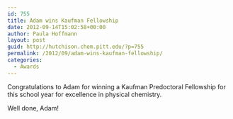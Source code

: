 ```yaml
---
id: 755
title: Adam wins Kaufman Fellowship
date: 2012-09-14T15:02:58+00:00
author: Paula Hoffmann
layout: post
guid: http://hutchison.chem.pitt.edu/?p=755
permalink: /2012/09/adam-wins-kaufman-fellowship/
categories:
  - Awards
---
```

Congratulations to Adam for winning a Kaufman Predoctoral Fellowship for this school year for excellence in physical chemistry.

Well done, Adam!